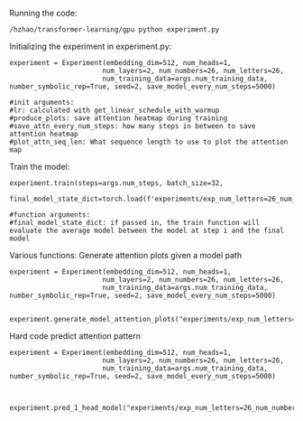 Running the code:

```/hzhao/transformer-learning/gpu python experiment.py```

Initializing the experiment in experiment.py:

```
experiment = Experiment(embedding_dim=512, num_heads=1,
                       num_layers=2, num_numbers=26, num_letters=26,
                       num_training_data=args.num_training_data, number_symbolic_rep=True, seed=2, save_model_every_num_steps=5000)

#init arguments:
#lr: calculated with get_linear_schedule_with_warmup
#produce_plots: save attention heatmap during training
#save_attn_every_num_steps: how many steps in between to save attention heatmap
#plot_attn_seq_len: What sequence length to use to plot the attention map

```

Train the model:
```
experiment.train(steps=args.num_steps, batch_size=32,
            final_model_state_dict=torch.load(f'experiments/exp_num_letters=26_num_numbers=26_embedding_dim=512_num_heads=1_num_layers=2_num_training_data=None_number_symbolic_rep=True_seed=6/model_step_955000.pt'))

#function arguments:
#final_model_state_dict: if passed in, the train function will evaluate the average model between the model at step i and the final model

```

Various functions:
Generate attention plots given a model path


```
experiment = Experiment(embedding_dim=512, num_heads=1,
                       num_layers=2, num_numbers=26, num_letters=26,
                       num_training_data=args.num_training_data, number_symbolic_rep=True, seed=2, save_model_every_num_steps=5000)


experiment.generate_model_attention_plots("experiments/exp_num_letters=26_num_numbers=26_embedding_dim=512_num_heads=1_num_layers=2_num_training_data=None_number_symbolic_rep=True_seed=6/final_model.pt")
```

Hard code predict attention pattern
```
experiment = Experiment(embedding_dim=512, num_heads=1,
                       num_layers=2, num_numbers=26, num_letters=26,
                       num_training_data=args.num_training_data, number_symbolic_rep=True, seed=2, save_model_every_num_steps=5000)


 experiment.pred_1_head_model("experiments/exp_num_letters=26_num_numbers=26_embedding_dim=512_num_heads=1_num_layers=2_num_training_data=None_number_symbolic_rep=True_seed=2/final_model.pt")
```


